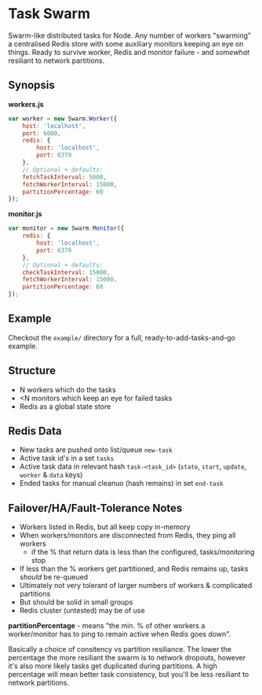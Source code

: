 # Task Swarm

Swarm-like distributed tasks for Node. Any number of workers "swarming" a centralised Redis store with some auxiliary monitors keeping an eye on things. Ready to survive worker, Redis and monitor failure - and _somewhat_ resiliant to network partitions.


## Synopsis

**workers.js**

```js
var worker = new Swarm.Worker({
    host: 'localhost',
    port: 6000,
    redis: {
        host: 'localhost',
        port: 6379
    },
    // Optional + defaults:
    fetchTaskInterval: 5000,
    fetchWorkerInterval: 15000,
    partitionPercentage: 60
});
```

**monitor.js**

```js
var monitor = new Swarm.Monitor({
    redis: {
        host: 'localhost',
        port: 6379
    },
    // Optional + defaults:
    checkTaskInterval: 15000,
    fetchWorkerInterval: 15000,
    partitionPercentage: 60
});
```


## Example

Checkout the `example/` directory for a full, ready-to-add-tasks-and-go example.


## Structure

+ N workers which do the tasks
+ <N monitors which keep an eye for failed tasks
+ Redis as a global state store


## Redis Data

+ New tasks are pushed onto list/queue `new-task`
+ Active task id's in a set `tasks`
+ Active task data in relevant hash `task-<task_id>` (`state`, `start`, `update`, `worker` & `data` keys)
+ Ended tasks for manual cleanuo (hash remains) in set `end-task`


## Failover/HA/Fault-Tolerance Notes

+ Workers listed in Redis, but all keep copy in-memory
+ When workers/monitors are disconnected from Redis, they ping all workers
    * if the % that return data is less than the configured, tasks/monitoring stop
+ If less than the % workers get partitioned, and Redis remains up, tasks *should* be re-queued
+ Ultimately not very tolerant of larger numbers of workers & complicated partitions
+ But should be solid in small groups
+ Redis cluster (untested) may be of use

**partitionPercentage** - means "the min. % of other workers a worker/monitor has to ping to remain active when Redis goes down".

Basically a choice of consitency vs partition resiliance. The lower the percentage the more resiliant the swarm is to network dropouts, however it's also more likely tasks get duplicated during partitions. A high percentage will mean better task consistency, but you'll be less resiliant to network partitions.
